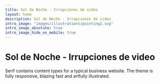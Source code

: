 ```yaml
---
title: Sol de Noche - Irrupciones de video
layout: home
description: Sol de Noche - Irrupciones de video
intro_image: "images/illustrations/pointing2.svg"
intro_image_absolute: true
intro_image_hide_on_mobile: true
---
```


# Sol de Noche - Irrupciones de video

Serif contains content types for a typical business website. The theme is fully responsive, blazing fast and artfully illustrated.
